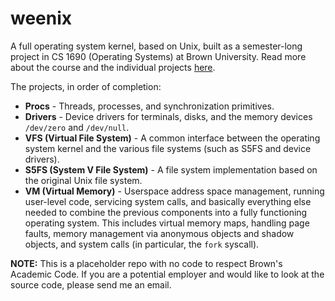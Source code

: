 # weenix
A full operating system kernel, based on Unix, built as a semester-long project in CS 1690 (Operating Systems) at Brown University. Read more about the course and the individual projects [here](https://github.com/brown-cs1690/handout/wiki).

The projects, in order of completion:
- **Procs** - Threads, processes, and synchronization primitives.
- **Drivers** - Device drivers for terminals, disks, and the memory devices `/dev/zero` and `/dev/null`.
- **VFS (Virtual File System)** - A common interface between the operating system kernel and the various file systems (such as S5FS and device drivers).
- **S5FS (System V File System)** - A file system implementation based on the original Unix file system.
- **VM (Virtual Memory)** - Userspace address space management, running user-level code, servicing system calls, and basically everything else needed to combine the previous components into a fully functioning operating system. This includes virtual memory maps, handling page faults, memory management via anonymous objects and shadow objects, and system calls (in particular, the `fork` syscall).

**NOTE:** This is a placeholder repo with no code to respect Brown's Academic Code. If you are a potential employer and would like to look at the source code, please send me an email.
